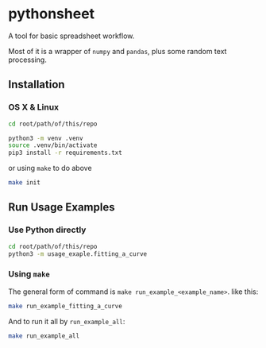 # pythonsheet

A tool for basic spreadsheet workflow.

Most of it is a wrapper of `numpy` and `pandas`, plus some random text processing.

## Installation

### OS X & Linux

```sh
cd root/path/of/this/repo

python3 -m venv .venv
source .venv/bin/activate
pip3 install -r requirements.txt
```

or using `make` to do above

```sh
make init
```

## Run Usage Examples

### Use Python directly

```sh
cd root/path/of/this/repo
python3 -m usage_exaple.fitting_a_curve
```

### Using `make`

The general form of command is `make run_example_<example_name>`. like this:

```sh
make run_example_fitting_a_curve
```

And to run it all by `run_example_all`:

```sh
make run_example_all
```
